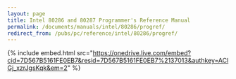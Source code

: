 ```yaml
---
layout: page
title: Intel 80286 and 80287 Programmer's Reference Manual
permalink: /documents/manuals/intel/80286/progref/
redirect_from: /pubs/pc/reference/intel/80286/progref/
---
```


{% include embed.html src="https://onedrive.live.com/embed?cid=7D567B5161FE0EB7&resid=7D567B5161FE0EB7%2137013&authkey=AClGj_xzrJgsKqk&em=2" %}
